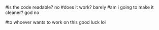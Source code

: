 #is the code readable? no
#does it work? barely
#am i going to make it cleaner? god no

#to whoever wants to work on this good luck lol

